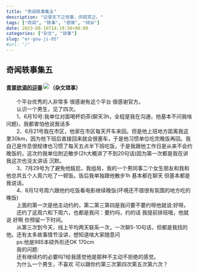 ```yaml
---
title: "奇闻轶事集五"
description: "记录天下之琐事，供观赏之。"
tags: ["奇闻", "轶事", "感情", "倾诉"]
date: 2023-08-16T14:19:50+08:00
categories: ["杂文", "琐事"]
slug: "er-gou-ji-05"
#url: "/"
---
```


## 奇闻轶事集五
#### [青翠欲滴的迎春]()<img src="https://static.tuodan.tech/public/images/anonymous/plant/guoshu.png" style="width:20px; height:20px; border-radius:10px;"/>（杂文琐事）

&emsp;&emsp;个平台优秀的人非常多 很感谢有这个平台 很感谢官方。  
&emsp;&emsp;认识一个男生，见了四次。  
&emsp;&emsp;1、6月10号:我单位对面喝杯奶茶(聊天3h，全程是我在沟通，他基本不问我啥问题)，我都害怕他说我话多  
&emsp;&emsp;2、6月21号我在市区，他家在市区每天开车来回。但是他上班地方距离我这里30km，因为他下班后直接回来就会很塞车，于是他习惯单位吃完晚饭再回。我自己是作息很规律也习惯了每天五点半下班吃饭，于是我跟他工作日是从来不会约晚饭的，这次约我单位附近散步(2h大概讲了不到20句话)因为第一次都是我在讲 我这次也没太讲话 沉默。  
&emsp;&emsp;3、7月29号为了避免他尴尬，我组局，我的一个男同事二个女生朋友和我和他总共五个人周六吃了一顿饭。饭后我单独跟他散步1h 基本都在聊天 但基本都是我说话。  
&emsp;&emsp;4、8月12号周六跟他约吃饭看电影继续晚饭(环境还不错很有氛围的地方吃的晚饭)   
&emsp;&emsp;上面的第一次是他主动约的，第二第三第四是我问要不要约呀他就说:好呀。  
&emsp;&emsp;还约了这周六和下周六，也都是我问：要约吗，约的话 我提前排班哦，他就说 好啊 你预留一下时间。  
&emsp;&emsp;从第三次到今天，线上平均两天联系一次，一次聊5-10句话，但都是我找的他。还有太多故事情节没讲，想知道啥大家随意问   
&emsp;&emsp;ps:他是985本硕外形还OK 170cm  
&emsp;&emsp;我的问题:  
&emsp;&emsp;还有继续约的必要吗?给我感觉他是那种不主动不拒绝的感觉。  
&emsp;&emsp;为什么一个男生，不喜欢 可以跟你约第三次第四次第五次第六次？